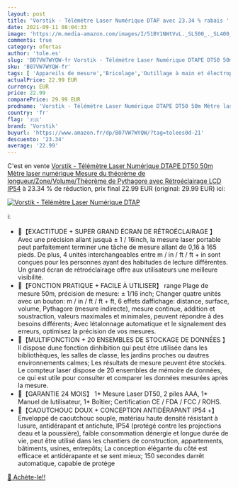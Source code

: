 ```yaml
---
layout: post
title: 'Vorstik - Télémètre Laser Numérique DTAP avec 23.34 % rabais '
date: 2021-09-11 08:04:33
image: 'https://m.media-amazon.com/images/I/51BY1NWtVvL._SL500_._SL400_.jpg'
comments: true
category: ofertas
author: 'tole.es'
slug: 'B07VW7WYQW-fr Vorstik - Télémètre Laser Numérique DTAPE DT50 50m Mètre...'
sku: 'B07VW7WYQW-fr'
tags: [ 'Appareils de mesure','Bricolage','Outillage à main et électroportatif','Télémètres laser','Télémètres laser et accessoires','vorstik', ]
actualPrice: 22.99 EUR
currency: EUR
price: 22.99
comparePrice: 29.99 EUR
prodname: 'Vorstik - Télémètre Laser Numérique DTAPE DT50 50m Mètre laser numérique Mesure du théorème de longueur/Zone/Volume/Théorème de Pythagore avec Rétroéclairage LCD  IP54'
country: 'fr'
flag: '🇫🇷'
brand: 'Vorstik'
buyurl: 'https://www.amazon.fr/dp/B07VW7WYQW/?tag=tolees0d-21'
descuento: '23.34'
average: '22.99'
---
```


C'est en vente [Vorstik - Télémètre Laser Numérique DTAPE DT50 50m Mètre laser numérique Mesure du théorème de longueur/Zone/Volume/Théorème de Pythagore avec Rétroéclairage LCD  IP54](https://www.amazon.fr/dp/B07VW7WYQW/?tag=tolees0d-21)  à  23.34 % de réduction, prix final  22.99 EUR (original: 29.99 EUR) ici:

[![Vorstik - Télémètre Laser Numérique DTAP](https://m.media-amazon.com/images/I/51BY1NWtVvL._SL500_._SL400_.jpg)](https://www.amazon.fr/dp/B07VW7WYQW/?tag=tolees0d-21)

ℹ️:

- 🌟【EXACTITUDE + SUPER GRAND ÉCRAN DE RÉTROÉCLAIRAGE 】 Avec une précision allant jusquà ± 1 / 16inch, la mesure laser portable peut parfaitement terminer une tâche de mesure allant de 0,16 à 165 pieds. De plus, 4 unités interchangeables entre m / in / ft / ft + in sont conçues pour les personnes ayant des habitudes de lecture différentes. Un grand écran de rétroéclairage offre aux utilisateurs une meilleure visibilité.
- 🌟【FONCTION PRATIQUE + FACILE À UTILISER】 range Plage de mesure 50m, précision de mesure: ± 1/16 inch; Changer quatre unités avec un bouton: m / in / ft / ft + ft, 6 effets daffichage: distance, surface, volume, Pythagore (mesure indirecte), mesure continue, addition et soustraction, valeurs maximales et minimales, peuvent répondre à des besoins différents; Avec létalonnage automatique et le signalement des erreurs, optimisez la précision de vos mesures.
- 🌟【MULTIFONCTION + 20 ENSEMBLES DE STOCKAGE DE DONNÉES 】 Il dispose dune fonction dinhibition qui peut être utilisée dans les bibliothèques, les salles de classe, les jardins proches ou dautres environnements calmes; Les résultats de mesure peuvent être stockés. Le compteur laser dispose de 20 ensembles de mémoire de données, ce qui est utile pour consulter et comparer les données mesurées après la mesure.
- 🌟【GARANTIE 24 MOIS】 1* Mesure Laser DT50, 2 piles AAA, 1* Manuel de lutilisateur, 1* Boîtier; Certification CE / FDA / FCC / ROHS.
- 🌟【CAOUTCHOUC DOUX + CONCEPTION ANTIDÉRAPANT IP54 +】 Enveloppé de caoutchouc souple, matériau haute densité résistant à lusure, antidérapant et antichute, IP54 (protégé contre les projections deau et la poussière), faible consommation dénergie et longue durée de vie, peut être utilisé dans les chantiers de construction, appartements, bâtiments, usines, entrepôts; La conception élégante du côté est efficace et antidérapante et se sent mieux; 150 secondes darrêt automatique, capable de protége

[🛒 Achète-le!!](https://www.amazon.fr/dp/B07VW7WYQW/?tag=tolees0d-21)
